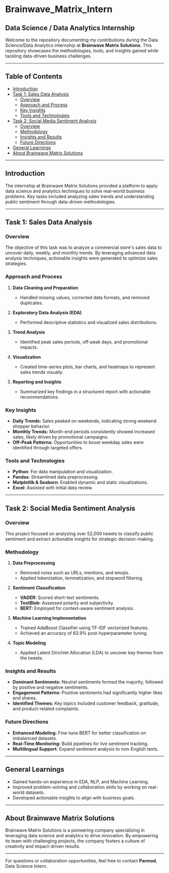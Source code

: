 # Brainwave_Matrix_Intern

## Data Science / Data Analytics Internship

Welcome to the repository documenting my contributions during the Data Science/Data Analytics internship at **Brainwave Matrix Solutions**. This repository showcases the methodologies, tools, and insights gained while tackling data-driven business challenges.

---

## Table of Contents
- [Introduction](#introduction)
- [Task 1: Sales Data Analysis](#task-1-sales-data-analysis)
  - [Overview](#overview-1)
  - [Approach and Process](#approach-and-process)
  - [Key Insights](#key-insights-1)
  - [Tools and Technologies](#tools-and-technologies-1)
- [Task 2: Social Media Sentiment Analysis](#task-2-social-media-sentiment-analysis)
  - [Overview](#overview-2)
  - [Methodology](#methodology)
  - [Insights and Results](#insights-and-results)
  - [Future Directions](#future-directions)
- [General Learnings](#general-learnings)
- [About Brainwave Matrix Solutions](#about-brainwave-matrix-solutions)

---

## Introduction
The internship at Brainwave Matrix Solutions provided a platform to apply data science and analytics techniques to solve real-world business problems. Key tasks included analyzing sales trends and understanding public sentiment through data-driven methodologies.

---

## Task 1: Sales Data Analysis

### Overview
The objective of this task was to analyze a commercial store's sales data to uncover daily, weekly, and monthly trends. By leveraging advanced data analysis techniques, actionable insights were generated to optimize sales strategies.

### Approach and Process
1. **Data Cleaning and Preparation**
   - Handled missing values, corrected data formats, and removed duplicates.

2. **Exploratory Data Analysis (EDA)**
   - Performed descriptive statistics and visualized sales distributions.

3. **Trend Analysis**
   - Identified peak sales periods, off-peak days, and promotional impacts.

4. **Visualization**
   - Created time-series plots, bar charts, and heatmaps to represent sales trends visually.

5. **Reporting and Insights**
   - Summarized key findings in a structured report with actionable recommendations.

### Key Insights
- **Daily Trends:** Sales peaked on weekends, indicating strong weekend shopper behavior.
- **Monthly Trends:** Month-end periods consistently showed increased sales, likely driven by promotional campaigns.
- **Off-Peak Patterns:** Opportunities to boost weekday sales were identified through targeted offers.

### Tools and Technologies
- **Python**: For data manipulation and visualization.
- **Pandas**: Streamlined data preprocessing.
- **Matplotlib & Seaborn**: Enabled dynamic and static visualizations.
- **Excel**: Assisted with initial data review.

---

## Task 2: Social Media Sentiment Analysis

### Overview
This project focused on analyzing over 52,000 tweets to classify public sentiment and extract actionable insights for strategic decision-making.

### Methodology
1. **Data Preprocessing**
   - Removed noise such as URLs, mentions, and emojis.
   - Applied tokenization, lemmatization, and stopword filtering.

2. **Sentiment Classification**
   - **VADER:** Scored short-text sentiments.
   - **TextBlob:** Assessed polarity and subjectivity.
   - **BERT:** Employed for context-aware sentiment analysis.

3. **Machine Learning Implementation**
   - Trained AdaBoost Classifier using TF-IDF vectorized features.
   - Achieved an accuracy of 83.9% post-hyperparameter tuning.

4. **Topic Modeling**
   - Applied Latent Dirichlet Allocation (LDA) to uncover key themes from the tweets.

### Insights and Results
- **Dominant Sentiments:** Neutral sentiments formed the majority, followed by positive and negative sentiments.
- **Engagement Patterns:** Positive sentiments had significantly higher likes and shares.
- **Identified Themes:** Key topics included customer feedback, gratitude, and product-related complaints.

### Future Directions
- **Enhanced Modeling:** Fine-tune BERT for better classification on imbalanced datasets.
- **Real-Time Monitoring:** Build pipelines for live sentiment tracking.
- **Multilingual Support:** Expand sentiment analysis to non-English texts.

---

## General Learnings
- Gained hands-on experience in EDA, NLP, and Machine Learning.
- Improved problem-solving and collaboration skills by working on real-world datasets.
- Developed actionable insights to align with business goals.

---

## About Brainwave Matrix Solutions
Brainwave Matrix Solutions is a pioneering company specializing in leveraging data science and analytics to drive innovation. By empowering its team with challenging projects, the company fosters a culture of creativity and impact-driven results.

---

For questions or collaboration opportunities, feel free to contact **Parmod**, Data Science Intern.
